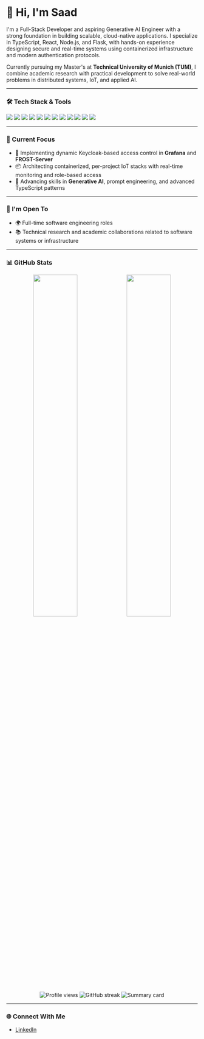# 👋 Hi, I'm Saad

I'm a Full-Stack Developer and aspiring Generative AI Engineer with a strong foundation in building scalable, cloud-native applications. I specialize in TypeScript, React, Node.js, and Flask, with hands-on experience designing secure and real-time systems using containerized infrastructure and modern authentication protocols.

Currently pursuing my Master's at **Technical University of Munich (TUM)**, I combine academic research with practical development to solve real-world problems in distributed systems, IoT, and applied AI.

---

### 🛠️ Tech Stack & Tools

<p>
  <img src="https://img.shields.io/badge/-TypeScript-3178C6?style=flat&logo=typescript&logoColor=white" />
  <img src="https://img.shields.io/badge/-React-61DAFB?style=flat&logo=react&logoColor=black" />
  <img src="https://img.shields.io/badge/-Node.js-339933?style=flat&logo=node.js&logoColor=white" />
  <img src="https://img.shields.io/badge/-NestJS-E0234E?style=flat&logo=nestjs&logoColor=white" />
  <img src="https://img.shields.io/badge/-Flask-000000?style=flat&logo=flask&logoColor=white" />
  <img src="https://img.shields.io/badge/-Docker-2496ED?style=flat&logo=docker&logoColor=white" />
  <img src="https://img.shields.io/badge/-PostgreSQL-4169E1?style=flat&logo=postgresql&logoColor=white" />
  <img src="https://img.shields.io/badge/-MongoDB-47A248?style=flat&logo=mongodb&logoColor=white" />
  <img src="https://img.shields.io/badge/-Grafana-F46800?style=flat&logo=grafana&logoColor=white" />
  <img src="https://img.shields.io/badge/-Keycloak-000000?style=flat&logo=keycloak&logoColor=white" />
  <img src="https://img.shields.io/badge/-AWS-232F3E?style=flat&logo=amazonaws&logoColor=white" />
  <img src="https://img.shields.io/badge/-GitHub%20Actions-2088FF?style=flat&logo=githubactions&logoColor=white" />
</p>

---

### 🚀 Current Focus

- 🔐 Implementing dynamic Keycloak-based access control in **Grafana** and **FROST-Server**
- 📦 Architecting containerized, per-project IoT stacks with real-time monitoring and role-based access
- 🧠 Advancing skills in **Generative AI**, prompt engineering, and advanced TypeScript patterns

---

### 🤝 I'm Open To

- 🌍 Full-time software engineering roles  
- 📚 Technical research and academic collaborations related to software systems or infrastructure

---

### 📊 GitHub Stats

<p align="center">
  <img src="https://github-readme-stats.vercel.app/api?username=syed-saad-zahidi&show_icons=true&theme=radical&count_private=true" width="48%" />
  <img src="https://github-readme-stats.vercel.app/api/top-langs/?username=syed-saad-zahidi&layout=compact&theme=radical" width="48%" />
</p>

<p align="center">
  <img src="https://komarev.com/ghpvc/?username=syed-saad-zahidi&style=flat-square&color=blue" alt="Profile views" />
  <img src="https://github-readme-streak-stats.herokuapp.com/?user=syed-saad-zahidi&theme=radical" alt="GitHub streak" />
  <img src="https://github-profile-summary-cards.vercel.app/api/cards/profile-details?username=syed-saad-zahidi&theme=radical" alt="Summary card" />
</p>

---

### 🌐 Connect With Me

- [LinkedIn](https://www.linkedin.com/in/syedsaadzahidi) 
